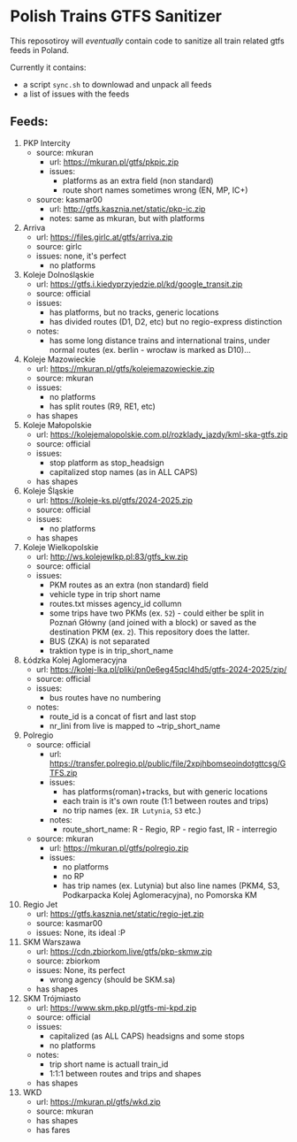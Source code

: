 # Polish Trains GTFS Sanitizer

This reposotiroy will _eventually_ contain code to sanitize all train related gtfs feeds in Poland.

Currently it contains:
- a script `sync.sh` to downlowad and unpack all feeds
- a list of issues with the feeds

## Feeds:

1. PKP Intercity
    - source: mkuran
        - url: https://mkuran.pl/gtfs/pkpic.zip
        - issues:
            - platforms as an extra field (non standard)
            - route short names sometimes wrong (EN, MP, IC+)
    - source: kasmar00
        - url: http://gtfs.kasznia.net/static/pkp-ic.zip
        - notes: same as mkuran, but with platforms
1. Arriva
    - url: https://files.girlc.at/gtfs/arriva.zip
    - source: girlc
    - issues: none, it's perfect
        - no platforms
1. Koleje Dolnośląskie
    - url: https://gtfs.i.kiedyprzyjedzie.pl/kd/google_transit.zip
    - source: official
    - issues:
        - has platforms, but no tracks, generic locations
        - has divided routes (D1, D2, etc) but no regio-express distinction
    - notes:
        - has some long distance trains and international trains, under normal routes (ex. berlin - wrocław is marked as D10)...
1. Koleje Mazowieckie
    - url: https://mkuran.pl/gtfs/kolejemazowieckie.zip
    - source: mkuran
    - issues:
        - no platforms
        - has split routes (R9, RE1, etc)
    - has shapes
1. Koleje Małopolskie
    - url: https://kolejemalopolskie.com.pl/rozklady_jazdy/kml-ska-gtfs.zip
    - source: official
    - issues:
        - stop platform as stop_headsign
        - capitalized stop names (as in ALL CAPS)
    - has shapes
1. Koleje Śląskie
    - url: https://koleje-ks.pl/gtfs/2024-2025.zip
    - source: official
    - issues:
        - no platforms
    - has shapes
1. Koleje Wielkopolskie
    - url: http://ws.kolejewlkp.pl:83/gtfs_kw.zip
    - source: official
    - issues:
        - PKM routes as an extra (non standard) field
        - vehicle type in trip short name
        - routes.txt misses agency_id collumn
        - some trips have two PKMs (ex. `52`) - could either be split in Poznań Główny (and joined with a block) or saved as the destination PKM (ex. `2`). This repository does the latter.
        - BUS (ZKA) is not separated
        - traktion type is in trip_short_name
1. Łódzka Kolej Aglomeracyjna
    - url: https://kolej-lka.pl/pliki/pn0e6eg45qcl4hd5/gtfs-2024-2025/zip/
    - source: official
    - issues:
        - bus routes have no numbering
    - notes:
        - route_id is a concat of fisrt and last stop
        - nr_lini from live is mapped to ~trip_short_name
1. Polregio
    - source: official
        - url: https://transfer.polregio.pl/public/file/2xpjhbomseoindotgttcsg/GTFS.zip
        - issues:
            - has platforms(roman)+tracks, but with generic locations
            - each train is it's own route (1:1 between routes and trips)
            - no trip names (ex. `IR Lutynia`, `S3` etc.)
        - notes:
            - route_short_name: R - Regio, RP - regio fast, IR - interregio
    - source: mkuran
        - url: https://mkuran.pl/gtfs/polregio.zip
        - issues:
            - no platforms
            - no RP 
            - has trip names (ex. Lutynia) but also line names (PKM4, S3, Podkarpacka Kolej Aglomeracyjna), no Pomorska KM
1. Regio Jet
    - url: https://gtfs.kasznia.net/static/regio-jet.zip
    - source: kasmar00
    - issues: None, its ideal :P
1. SKM Warszawa
    - url: https://cdn.zbiorkom.live/gtfs/pkp-skmw.zip
    - source: zbiorkom
    - issues: None, its perfect
        - wrong agency (should be SKM.sa)
    - has shapes
1. SKM Trójmiasto
    - url: https://www.skm.pkp.pl/gtfs-mi-kpd.zip
    - source: official
    - issues:
        - capitalized (as ALL CAPS) headsigns and some stops
        - no platforms
    - notes:
        - trip short name is actuall train_id
        - 1:1:1 between routes and trips and shapes
    - has shapes
1. WKD
    - url: https://mkuran.pl/gtfs/wkd.zip
    - source: mkuran
    - has shapes
    - has fares

